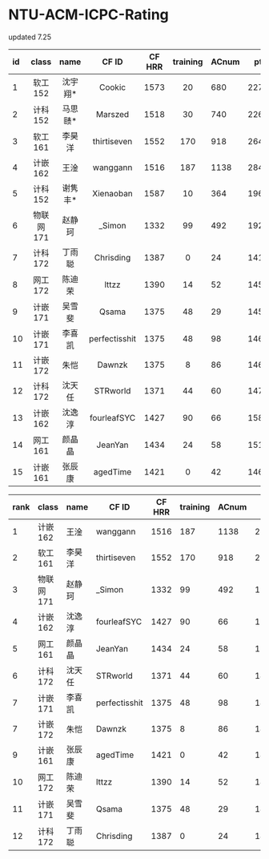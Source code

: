 # NTU-ACM-ICPC-Rating
updated 7.25

| id   |   class   |  name   |     CF ID     | CF HRR | training | ACnum | pt   |
| :--- | :-------: | :-----: | :-----------: | :----: | :------: | ----- | ---- |
| 1    |  软工152  | 沈宇翔* |    Cookic     |  1573  |    20    | 680   | 2273 |
| 2    |  计科152  | 马思赜* |    Marszed    |  1518  |    30    | 740   | 2261 |
| 3    |  软工161  | 李昊洋  |  thirtiseven  |  1552  |   170    | 918   | 2640 |
| 4    |  计嵌162  |  王淦   |   wanggann    |  1516  |   187    | 1138  | 2841 |
| 5    |  计科152  | 谢隽丰* |   Xienaoban   |  1587  |    10    | 364   | 1961 |
| 6    | 物联网171 | 赵静珂  |    _Simon     |  1332  |    99    | 492   | 1923 |
| 7    |  计科172  | 丁雨聪  |   Chrisding   |  1387  |    0     | 24    | 1411 |
| 8    |  网工172  | 陈迪荣  |     lttzz     |  1390  |    14    | 52    | 1456 |
| 9    |  计嵌171  | 吴雪斐  |     Qsama     |  1375  |    48    | 29    | 1452 |
| 10   |  计嵌171  | 李喜凯  | perfectisshit |  1375  |    48    | 98    | 1469 |
| 11   |  计嵌172  |  朱恺   |    Dawnzk     |  1375  |    8     | 86    | 1469 |
| 12   |  计科172  | 沈天任  |   STRworld    |  1371  |    44    | 60    | 1475 |
| 13   |  计嵌162  | 沈逸淳  |  fourleafSYC  |  1427  |    90    | 66    | 1583 |
| 14   |  网工161  | 颜晶晶  |    JeanYan    |  1434  |    24    | 58    | 1516 |
| 15   |  计嵌161  | 张辰康  |   agedTime    |  1421  |    0     | 42    | 1462 |



| rank | class     | name   | CF ID         | CF HRR | training | ACnum | pt   |
| ---- | --------- | ------ | ------------- | ------ | -------- | ----- | ---- |
| 1    | 计嵌162   | 王淦   | wanggann      | 1516   | 187      | 1138  | 2841 |
| 2    | 软工161   | 李昊洋 | thirtiseven   | 1552   | 170      | 918   | 2640 |
| 3    | 物联网171 | 赵静珂 | _Simon        | 1332   | 99       | 492   | 1923 |
| 4    | 计嵌162   | 沈逸淳 | fourleafSYC   | 1427   | 90       | 66    | 1583 |
| 5    | 网工161   | 颜晶晶 | JeanYan       | 1434   | 24       | 58    | 1516 |
| 6    | 计科172   | 沈天任 | STRworld      | 1371   | 44       | 60    | 1475 |
| 7    | 计嵌171   | 李喜凯 | perfectisshit | 1375   | 48       | 98    | 1469 |
| 7    | 计嵌172   | 朱恺   | Dawnzk        | 1375   | 8        | 86    | 1469 |
| 9    | 计嵌161   | 张辰康 | agedTime      | 1421   | 0        | 42    | 1462 |
| 10   | 网工172   | 陈迪荣 | lttzz         | 1390   | 14       | 52    | 1456 |
| 11   | 计嵌171   | 吴雪斐 | Qsama         | 1375   | 48       | 29    | 1452 |
| 12   | 计科172   | 丁雨聪 | Chrisding     | 1387   | 0        | 24    | 1411 |

